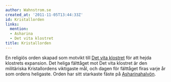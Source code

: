 ```yaml
---
author: Wahnstrom.se
created_at: '2011-11-05T13:44:33Z'
id: Kristallorden
links:
  mention:
  - Asharina
  - Det vita klostret
title: Kristallorden
---
```


En religiös orden skapad som motvikt till [Det vita klostret] för att hejda klostrets expansion. Det
heliga fälttåget mot Det vita klostret är den militäriska Kristallordens viktigaste mål, och dagen
för fälttåget firas varje år som ordens heligaste. Orden har sitt starkaste fäste på
[Asharinahalvön].

  [Det vita klostret]: Det_vita_klostret
  [Asharinahalvön]: Asharina